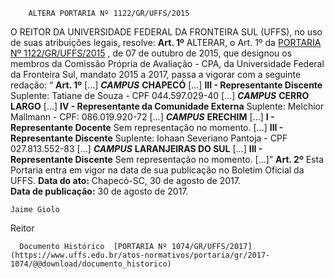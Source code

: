         ALTERA PORTARIA Nº 1122/GR/UFFS/2015  

 O REITOR DA UNIVERSIDADE FEDERAL DA FRONTEIRA SUL (UFFS), no uso de suas atribuições legais, resolve:   **Art. 1º** ALTERAR, o Art. 1º da [PORTARIA Nº 1122/GR/UFFS/2015](https://www.uffs.edu.br/atos-normativos/portaria/gr/2015-1122)  , de 07 de outubro de 2015, que designou os membros da Comissão Própria de Avaliação - CPA, da Universidade Federal da Fronteira Sul, mandato 2015 a 2017, passa a vigorar com a seguinte redação: “ **Art. 1º**  [...]  ***CAMPUS***  **CHAPECÓ**  [...] **III - Representante Discente**  Suplente: Tatiane de Souza - CPF 044.597.029-40 [...]  ***CAMPUS***  **CERRO LARGO**  [...] **IV - Representante da Comunidade Externa**  Suplente: Melchior Mallmann - CPF: 086.019.920-72 [...]  ***CAMPUS***  **ERECHIM**  [...] **I - Representante Docente**  Sem representação no momento. [...] **III - Representante Discente**  Suplente: Iohaan Severiano Pantoja - CPF 027.813.552-83 [...]  ***CAMPUS***  **LARANJEIRAS DO SUL**  [...] **III - Representante Discente**  Sem representação no momento. [...]”   **Art. 2º** Esta Portaria entra em vigor na data de sua publicação no Boletim Oficial da UFFS.      **Data do ato:** Chapecó-SC, 30 de agosto de 2017.   
 **Data de publicação:**  30 de agosto de 2017. 

    Jaime Giolo   
 Reitor 

      Documento Histórico  [PORTARIA Nº 1074/GR/UFFS/2017](https://www.uffs.edu.br/atos-normativos/portaria/gr/2017-1074/@@download/documento_historico)     
      